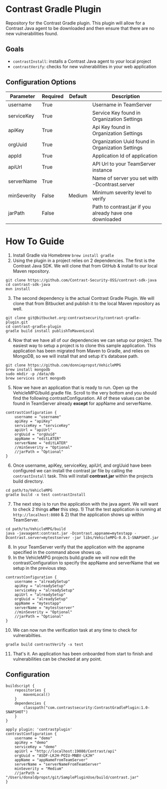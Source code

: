 # Contrast Gradle Plugin

Repository for the Contrast Gradle plugin. This plugin will allow for a Contrast Java agent to be downloaded and then ensure that there are no new vulnerabilities found.

## Goals

* `contrastInstall`: installs a Contrast Java agent to your local project
* `contrastVerify`: checks for new vulnerabilities in your web application

## Configuration Options

| Parameter   | Required | Default | Description                                             |
|-------------|----------|---------|---------------------------------------------------------|
| username    | True     |         | Username in TeamServer                                  |
| serviceKey  | True     |         | Service Key found in Organization Settings              |
| apiKey      | True     |         | Api Key found in Organization Settings                  |
| orgUuid     | True     |         | Organization Uuid found in Organization Settings        |
| appId       | True     |         | Application Id of application                           |
| apiUrl      | True     |         | API Url to your TeamServer instance                     |
| serverName  | True     |         | Name of server you set with -Dcontrast.server           |
| minSeverity | False    | Medium  | Minimum severity level to verify                        |
| jarPath     | False    |         | Path to contrast.jar if you already have one downloaded |

# How To Guide
1. Install Gradle via Homebrew ```brew install gradle ```
2. Using the plugin in a project relies on 2 dependencies. The first is the Contrast Java SDK.  We will clone that from GitHub & install to our local Maven repository.
```
git clone https://github.com/Contrast-Security-OSS/contrast-sdk-java
cd contrast-sdk-java
mvn install
```
 3. The second dependency is the actual Contrast Gradle Plugin.  We will clone that from Bitbucket and publish it to the local Maven repository as well.
``` 
git clone git@bitbucket.org:contrastsecurity/contrast-gradle-plugin.git
cd contrast-gradle-plugin
gradle build install publishToMavenLocal
```

4. Now that we have all of our dependencies we can setup our project.  The easiest way to setup a project is to clone this sample application.  This application has been migrated from Maven to Gradle, and relies on MongoDB, so we will install that and setup it's database path.
```
git clone https://github.com/donniepropst/VehicleMPG
brew install mongodb
sudo mkdir -p /data/db
brew services start mongodb
```

5. Now we have an application that is ready to run.  Open up the VehicleMPG/build.gradle file.  Scroll to the very bottom and you should find the following contrastConfiguration. All of these values can be found in TeamServer already **except** for appName and serverName.  
```
contrastConfiguration {
    username = "username"
    apiKey = "apiKey"
    serviceKey = "serviceKey"
    apiUrl = "apiUrl"
    orgUuid = "orgUuid"
    appName = "editLATER"
    serverName = "editLATER"
    //minSeverity = "Optional"
    //jarPath = "Optional"
}
```
6. Once username, apiKey, serviceKey, apiUrl, and orgUuid have been configured we can install the contrast jar file by calling the `contrastInstall` task. This will install **contrast.jar** within the projects build directory.  
```
cd path/to/VehicleMPG 
gradle build -x test contrastInstall
```

7. The next step is to run the application with the java agent.  We will want to check 2 things **after** this step. 1) That the test application is running at `http://localhost:8080` & 2) that the application shows up within TeamServer.  
```
cd path/to/VehicleMPG/build
java -javaagent:contrast.jar -Dcontrast.appname=mytestapp -Dcontrast.server=mytestserver -jar libs/VehicleMPG-0.0.1-SNAPSHOT.jar
```
8. In your TeamServer verify that the application with the appname specified in the command above shows up. 
9. In the VehicleMPG projects build.gradle we will now edit the contrastConfiguration to specify the appName and serverName that we setup in the previous step.
```
contrastConfiguration {
    username = "alreadySetup"
    apiKey = "alreadySetup"
    serviceKey = "alreadySetup"
    apiUrl = "alreadySetup"
    orgUuid = "alreadySetup"
    appName = "mytestapp"
    serverName = "mytestserver"
    //minSeverity = "Optional"
    //jarPath = "Optional"
}
```
10.  We can now run the verification task at any time to check for vulnerabilties.
```
gradle build contrastVerify -x test
```
11. That's it. An application has been onboarded from start to finish and vulnerabilities can be checked at any point.

## Configuration
```
buildscript {
    repositories {
        mavenLocal()
    }
    dependencies {
        classpath("com.contrastsecurity:ContrastGradlePlugin:1.0-SNAPSHOT")
    }
}

apply plugin: 'contrastplugin'
contrastConfiguration {
    username = "demo"
    apiKey = "demo"
    serviceKey = "demo"
    apiUrl = "http://localhost:19080/Contrast/api"
    orgUuid = "ASDF-LKJH-POIU-MNBV-LKJH"
    appName = "appNameFromTeamServer"
    serverName = "serverNameFromTeamServer"
    minSeverity = "Medium"
    //jarPath = "/Users/donaldpropst/git/SamplePluginUse/build/contrast.jar"
}

```


